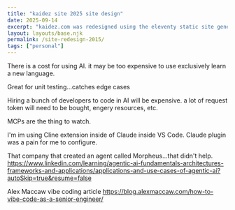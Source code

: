 ```yaml
---
title: "kaidez site 2025 site design"
date: 2025-09-14
excerpt: "kaidez.com was redesigned using the eleventy static site generator. It was built with Claude AI integrated inside Visual Studio Code."
layout: layouts/base.njk
permalink: /site-redesign-2015/
tags: ["personal"]
---
```


There is a cost for using AI. it may be too expensive to use exclusively learn a new language.

Great for unit testing...catches edge cases

Hiring a bunch of developers to code in AI will be expensive. a lot of request token will need to be bought, engery resources, etc.

MCPs are the thing to watch.

I'm im using Cline extension inside of Claude inside VS Code.  Claude plugin was a pain for me to configure.

That company that created an agent called Morpheus...that didn't help. 
https://www.linkedin.com/learning/agentic-ai-fundamentals-architectures-frameworks-and-applications/applications-and-use-cases-of-agentic-ai?autoSkip=true&resume=false

Alex Maccaw vibe coding article
https://blog.alexmaccaw.com/how-to-vibe-code-as-a-senior-engineer/